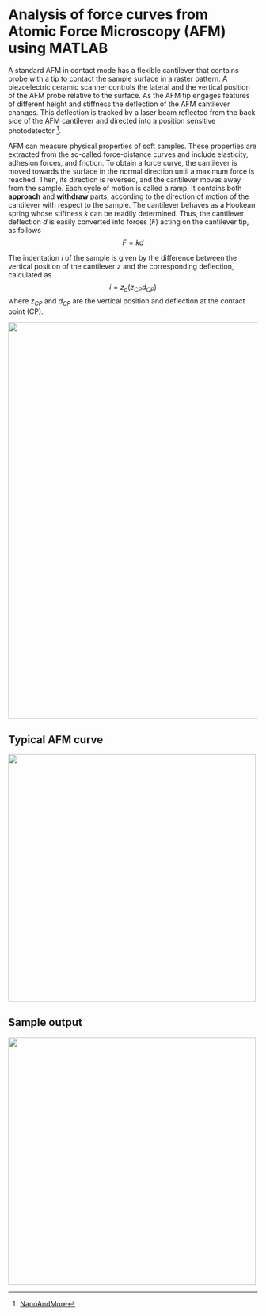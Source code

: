 # Analysis of force curves from Atomic Force Microscopy (AFM) using MATLAB


A standard AFM in contact mode has a flexible cantilever that contains probe with a tip to contact the sample surface in a raster pattern. A piezoelectric ceramic scanner controls the lateral and the vertical position of the AFM probe relative to the surface. As the AFM tip engages features of different height and stiffness the deflection of the AFM cantilever changes. This deflection is tracked by a laser beam reflected from the back side of the AFM cantilever and directed into a position sensitive photodetector [^1].


AFM can measure physical properties of soft samples. These properties are extracted from the so-called force-distance curves and include elasticity, adhesion forces, and friction. To obtain a force curve, the cantilever is moved towards the surface in the normal direction until a maximum force is reached. Then, its direction is reversed, and the cantilever moves away from the sample. Each cycle of motion is called a ramp. It contains both **approach** and **withdraw** parts, according to the direction of motion of the cantilever with respect to the sample. The cantilever behaves as a Hookean spring whose stiffness $k$ can be readily determined. Thus, the cantilever deflection $d$ is easily converted into forces ($F$) acting on the cantilever tip, as follows
$$F = kd $$

The indentation $i$ of the sample is given by the difference between the vertical position of the
cantilever $z$ and the corresponding deflection, calculated as
$$i = z_d (z_{CP} d_{CP})$$
where $z_{CP}$ and $d_{CP}$ are the vertical position and deflection at the contact point (CP).

<p align="center">
<img src="https://user-images.githubusercontent.com/11409748/180245328-3cb2081d-15b5-41a2-bdee-20ec548a5a58.gif" width="800">
</p>

## Typical AFM curve

<img src="https://user-images.githubusercontent.com/11409748/180231272-2d1de43b-41cb-43cf-9f5c-0af1ed9fe628.png" width="500">


## Sample output

<img src="https://user-images.githubusercontent.com/11409748/180245394-5c91a77d-b54d-4f55-9890-1ac9ed3cfa3b.png" width="500">


[^1]: [NanoAndMore](https://www.nanoandmore.com/what-is-atomic-force-microscopy)
